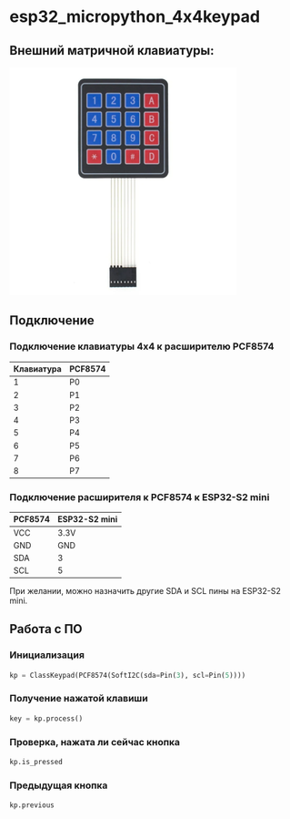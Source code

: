 # esp32_micropython_4x4keypad
## Внешний матричной клавиатуры:

![Матричная клавиатура 4х4](/files/image2.png)

## Подключение
### Подключение клавиатуры 4x4 к расширителю PCF8574
|Клавиатура|PCF8574|
|---|---|
|1|P0|
|2|P1|
|3|P2|
|4|P3|
|5|P4|
|6|P5|
|7|P6|
|8|P7|
### Подключение расширителя к PCF8574 к ESP32-S2 mini
|PCF8574|ESP32-S2 mini|
|---|---|
|VCC|3.3V|
|GND|GND|
|SDA|3|
|SCL|5|
При желании, можно назначить другие SDA и SCL пины на ESP32-S2 mini.
## Работа с ПО
### Инициализация
```python
kp = ClassKeypad(PCF8574(SoftI2C(sda=Pin(3), scl=Pin(5))))
```
### Получение нажатой клавиши
```python
key = kp.process()
```
### Проверка, нажата ли сейчас кнопка
```python
kp.is_pressed
```
### Предыдущая кнопка
```python
kp.previous
```
